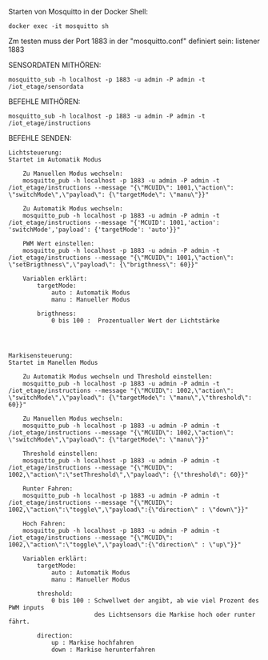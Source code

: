 Starten von Mosquitto in der Docker Shell:

    docker exec -it mosquitto sh

Zm testen muss der Port 1883 in der "mosquitto.conf" definiert sein: 
listener 1883

SENSORDATEN MITHÖREN:

    mosquitto_sub -h localhost -p 1883 -u admin -P admin -t /iot_etage/sensordata

BEFEHLE MITHÖREN:

    mosquitto_sub -h localhost -p 1883 -u admin -P admin -t /iot_etage/instructions


BEFEHLE SENDEN:

    Lichtsteuerung:
    Startet im Automatik Modus

        Zu Manuellen Modus wechseln:
        mosquitto_pub -h localhost -p 1883 -u admin -P admin -t /iot_etage/instructions --message "{\"MCUID\": 1001,\"action\": \"switchMode\",\"payload\": {\"targetMode\": \"manu\"}}"

        Zu Automatik Modus wechseln:
        mosquitto_pub -h localhost -p 1883 -u admin -P admin -t /iot_etage/instructions --message "{'MCUID': 1001,'action': 'switchMode','payload': {'targetMode': 'auto'}}"

        PWM Wert einstellen:
        mosquitto_pub -h localhost -p 1883 -u admin -P admin -t /iot_etage/instructions --message "{\"MCUID\": 1001,\"action\": \"setBrigthness\",\"payload\": {\"brigthness\": 60}}"

        Variablen erklärt:
            targetMode:
                auto : Automatik Modus
                manu : Manueller Modus

            brigthness:
                0 bis 100 :  Prozentualler Wert der Lichtstärke
            
            


    Markisensteuerung:
    Startet im Manellen Modus

        Zu Automatik Modus wechseln und Threshold einstellen:
        mosquitto_pub -h localhost -p 1883 -u admin -P admin -t /iot_etage/instructions --message "{\"MCUID\": 1002,\"action\": \"switchMode\",\"payload\": {\"targetMode\": \"manu\",\"threshold\": 60}}"

        Zu Manuellen Modus wechseln:
        mosquitto_pub -h localhost -p 1883 -u admin -P admin -t /iot_etage/instructions --message "{\"MCUID\": 1002,\"action\": \"switchMode\",\"payload\": {\"targetMode\": \"manu\"}}"

        Threshold einstellen:
        mosquitto_pub -h localhost -p 1883 -u admin -P admin -t /iot_etage/instructions --message "{\"MCUID\": 1002,\"action\":\"setThreshold\",\"payload\": {\"threshold\": 60}}"

        Runter Fahren:
        mosquitto_pub -h localhost -p 1883 -u admin -P admin -t /iot_etage/instructions --message "{\"MCUID\": 1002,\"action\":\"toggle\",\"payload\":{\"direction\" : \"down\"}}"

        Hoch Fahren:
        mosquitto_pub -h localhost -p 1883 -u admin -P admin -t /iot_etage/instructions --message "{\"MCUID\": 1002,\"action\":\"toggle\",\"payload\":{\"direction\" : \"up\"}}"

        Variablen erklärt:
            targetMode:
                auto : Automatik Modus
                manu : Manueller Modus

            threshold:
                0 bis 100 : Schwellwet der angibt, ab wie viel Prozent des PWM inputs 
                            des Lichtsensors die Markise hoch oder runter fährt. 

            direction:
                up : Markise hochfahren
                down : Markise herunterfahren

